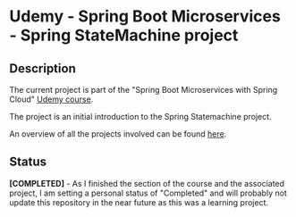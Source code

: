 # Udemy - Spring Boot Microservices - Spring StateMachine project
## Description
The current project is part of the "Spring Boot Microservices with Spring Cloud" [Udemy course](https://www.udemy.com/course/spring-boot-microservices-with-spring-cloud-beginner-to-guru/). 

The project is an initial introduction to the Spring Statemachine project.

An overview of all the projects involved can be found [here](https://github.com/mariamihai/udemy-sbm-overview).

## Status
**[COMPLETED]** - As I finished the section of the course and the associated project, I am setting a personal status of "Completed" and will probably not update this repository in the near future as this was a learning project.
